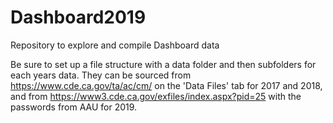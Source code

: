 # Dashboard2019
Repository to explore and compile Dashboard data

Be sure to set up a file structure with a data folder and then subfolders for each years data.  They can be sourced from https://www.cde.ca.gov/ta/ac/cm/  on the 'Data Files' tab for 2017 and 2018,  and from https://www3.cde.ca.gov/exfiles/index.aspx?pid=25  with the passwords from AAU for 2019.  



